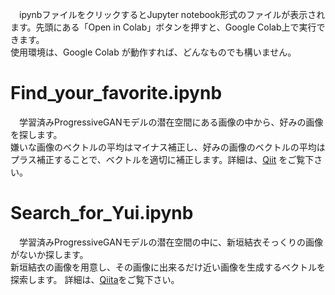 　ipynbファイルをクリックするとJupyter notebook形式のファイルが表示されます。先頭にある「Open in Colab」ボタンを押すと、Google Colab上で実行できます。\
使用環境は、Google Colab が動作すれば、どんなものでも構いません。

# Find_your_favorite.ipynb
　学習済みProgressiveGANモデルの潜在空間にある画像の中から、好みの画像を探します。\
嫌いな画像のベクトルの平均はマイナス補正し、好みの画像のベクトルの平均はプラス補正することで、ベクトルを適切に補正します。詳細は、[Qiit](https://qiita.com/jun40vn/items/eb7e1b35ff7cac4b33bf) をご覧下さい。

# Search_for_Yui.ipynb
　学習済みProgressiveGANモデルの潜在空間の中に、新垣結衣そっくりの画像がないか探します。\
新垣結衣の画像を用意し、その画像に出来るだけ近い画像を生成するベクトルを探索します。 詳細は、[Qiita](https://qiita.com/jun40vn/items/a4f71c42b5ff52bc98de)をご覧下さい。
